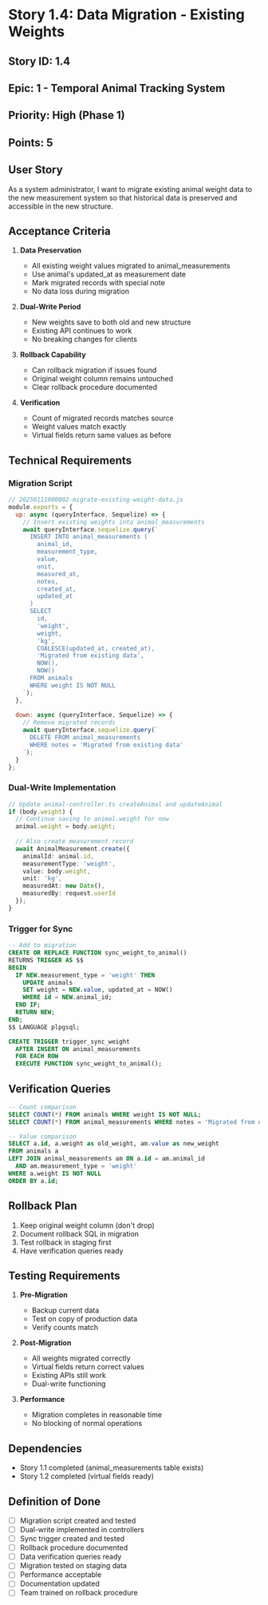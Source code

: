 # Story 1.4: Data Migration - Existing Weights

## Story ID: 1.4
## Epic: 1 - Temporal Animal Tracking System
## Priority: High (Phase 1)
## Points: 5

## User Story
As a system administrator, I want to migrate existing animal weight data to the new measurement system so that historical data is preserved and accessible in the new structure.

## Acceptance Criteria
1. **Data Preservation**
   - All existing weight values migrated to animal_measurements
   - Use animal's updated_at as measurement date
   - Mark migrated records with special note
   - No data loss during migration

2. **Dual-Write Period**
   - New weights save to both old and new structure
   - Existing API continues to work
   - No breaking changes for clients

3. **Rollback Capability**
   - Can rollback migration if issues found
   - Original weight column remains untouched
   - Clear rollback procedure documented

4. **Verification**
   - Count of migrated records matches source
   - Weight values match exactly
   - Virtual fields return same values as before

## Technical Requirements

### Migration Script
```javascript
// 20250111000002-migrate-existing-weight-data.js
module.exports = {
  up: async (queryInterface, Sequelize) => {
    // Insert existing weights into animal_measurements
    await queryInterface.sequelize.query(`
      INSERT INTO animal_measurements (
        animal_id, 
        measurement_type, 
        value, 
        unit, 
        measured_at, 
        notes,
        created_at,
        updated_at
      )
      SELECT 
        id,
        'weight',
        weight,
        'kg',
        COALESCE(updated_at, created_at),
        'Migrated from existing data',
        NOW(),
        NOW()
      FROM animals 
      WHERE weight IS NOT NULL
    `);
  },
  
  down: async (queryInterface, Sequelize) => {
    // Remove migrated records
    await queryInterface.sequelize.query(`
      DELETE FROM animal_measurements 
      WHERE notes = 'Migrated from existing data'
    `);
  }
};
```

### Dual-Write Implementation
```typescript
// Update animal-controller.ts createAnimal and updateAnimal
if (body.weight) {
  // Continue saving to animal.weight for now
  animal.weight = body.weight;
  
  // Also create measurement record
  await AnimalMeasurement.create({
    animalId: animal.id,
    measurementType: 'weight',
    value: body.weight,
    unit: 'kg',
    measuredAt: new Date(),
    measuredBy: request.userId
  });
}
```

### Trigger for Sync
```sql
-- Add to migration
CREATE OR REPLACE FUNCTION sync_weight_to_animal()
RETURNS TRIGGER AS $$
BEGIN
  IF NEW.measurement_type = 'weight' THEN
    UPDATE animals 
    SET weight = NEW.value, updated_at = NOW()
    WHERE id = NEW.animal_id;
  END IF;
  RETURN NEW;
END;
$$ LANGUAGE plpgsql;

CREATE TRIGGER trigger_sync_weight
  AFTER INSERT ON animal_measurements
  FOR EACH ROW
  EXECUTE FUNCTION sync_weight_to_animal();
```

## Verification Queries
```sql
-- Count comparison
SELECT COUNT(*) FROM animals WHERE weight IS NOT NULL;
SELECT COUNT(*) FROM animal_measurements WHERE notes = 'Migrated from existing data';

-- Value comparison
SELECT a.id, a.weight as old_weight, am.value as new_weight
FROM animals a
LEFT JOIN animal_measurements am ON a.id = am.animal_id 
  AND am.measurement_type = 'weight'
WHERE a.weight IS NOT NULL
ORDER BY a.id;
```

## Rollback Plan
1. Keep original weight column (don't drop)
2. Document rollback SQL in migration
3. Test rollback in staging first
4. Have verification queries ready

## Testing Requirements
1. **Pre-Migration**
   - Backup current data
   - Test on copy of production data
   - Verify counts match

2. **Post-Migration**
   - All weights migrated correctly
   - Virtual fields return correct values
   - Existing APIs still work
   - Dual-write functioning

3. **Performance**
   - Migration completes in reasonable time
   - No blocking of normal operations

## Dependencies
- Story 1.1 completed (animal_measurements table exists)
- Story 1.2 completed (virtual fields ready)

## Definition of Done
- [ ] Migration script created and tested
- [ ] Dual-write implemented in controllers
- [ ] Sync trigger created and tested
- [ ] Rollback procedure documented
- [ ] Data verification queries ready
- [ ] Migration tested on staging data
- [ ] Performance acceptable
- [ ] Documentation updated
- [ ] Team trained on rollback procedure